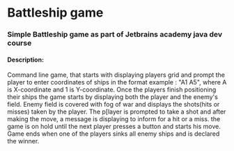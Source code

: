 # Battleship game
### Simple Battleship game as part of Jetbrains academy java dev course
#### Description:
Command line game, that starts with displaying players grid and prompt the player to enter coordinates of ships in the format example : "A1 A5",
where A is X-coordinate and 1 is Y-coordinate. Once the players finish positioning their ships the game starts by displaying both the player and the enemy's field. Enemy field is covered with fog of war and displays the shots(hits or misses) taken by the player. The p[layer is prompted to take a shot and after making the move, a message is displaying to inform for a hit or a miss. the game is on hold until the next player presses a button and starts his move. Game ends when one of the players sinks all enemy ships and is declared the winner.
